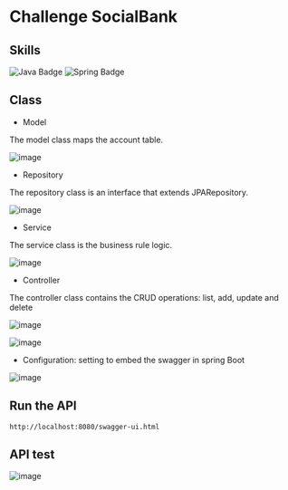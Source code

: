 # Challenge SocialBank

## Skills

![Java Badge](https://img.shields.io/badge/Java-ED8B00?style=for-the-badge&logo=java&logoColor=white)
![Spring Badge](https://img.shields.io/badge/Spring-6DB33F?style=for-the-badge&logo=spring&logoColor=white)

## Class

* Model

The model class maps the account table.

![image](https://user-images.githubusercontent.com/65916297/123187692-01b58b80-d471-11eb-837e-fb12ff170894.png)

* Repository

The repository class is an interface that extends JPARepository.

![image](https://user-images.githubusercontent.com/65916297/123187734-12fe9800-d471-11eb-94a7-1a72142fc463.png)

* Service

The service class is the business rule logic.

![image](https://user-images.githubusercontent.com/65916297/123187783-2b6eb280-d471-11eb-8b73-1b1f19b878b5.png)

* Controller

The controller class contains the CRUD operations: list, add, update and delete

![image](https://user-images.githubusercontent.com/65916297/123187869-5eb14180-d471-11eb-93fe-fab7d320d801.png)

![image](https://user-images.githubusercontent.com/65916297/123187922-81435a80-d471-11eb-9873-d653be50fc46.png)

* Configuration: setting to embed the swagger in spring Boot

![image](https://user-images.githubusercontent.com/65916297/123188066-c1a2d880-d471-11eb-8506-7855edbc11e0.png)

## Run the API

`http://localhost:8080/swagger-ui.html`

## API test
![image](https://user-images.githubusercontent.com/65916297/123186639-f4979d00-d46e-11eb-93b1-d1f282f05b56.png)

